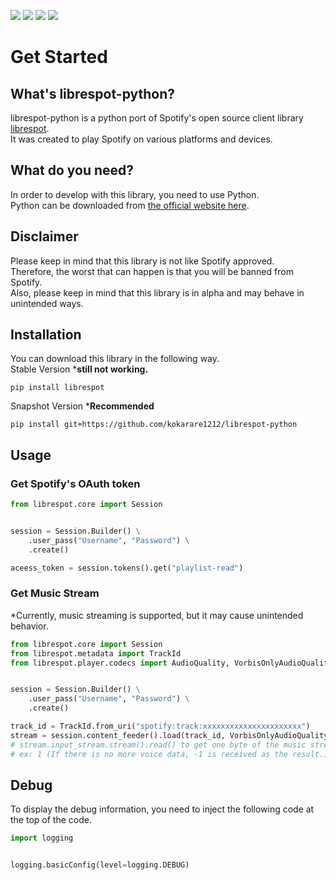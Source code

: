 ![](https://img.shields.io/github/license/kokarare1212/librespot-python.svg)
![](https://img.shields.io/github/stars/kokarare1212/librespot-python.svg)
![](https://img.shields.io/github/forks/kokarare1212/librespot-python.svg)
[![](https://deepsource.io/gh/kokarare1212/librespot-python.svg/?label=active+issues&show_trend=true)](https://deepsource.io/gh/kokarare1212/librespot-python/?ref=repository-badge)
# Get Started
## What's librespot-python?
librespot-python is a python port of Spotify's open source client library [librespot](https://github.com/librespot-org/librespot).  
It was created to play Spotify on various platforms and devices.
## What do you need?
In order to develop with this library, you need to use Python.  
Python can be downloaded from [the official website here](https://python.org/).
## Disclaimer
Please keep in mind that this library is not like Spotify approved.  
Therefore, the worst that can happen is that you will be banned from Spotify.  
Also, please keep in mind that this library is in alpha and may behave in unintended ways.
## Installation
You can download this library in the following way.  
Stable Version ***still not working.**
```commandline
pip install librespot
```
Snapshot Version ***Recommended**
```commandline
pip install git+https://github.com/kokarare1212/librespot-python
```
## Usage
### Get Spotify's OAuth token
```python
from librespot.core import Session


session = Session.Builder() \
    .user_pass("Username", "Password") \
    .create()

aceess_token = session.tokens().get("playlist-read")
```
### Get Music Stream
*Currently, music streaming is supported, but it may cause unintended behavior.
```python
from librespot.core import Session
from librespot.metadata import TrackId
from librespot.player.codecs import AudioQuality, VorbisOnlyAudioQuality


session = Session.Builder() \
    .user_pass("Username", "Password") \
    .create()

track_id = TrackId.from_uri("spotify:track:xxxxxxxxxxxxxxxxxxxxxx")
stream = session.content_feeder().load(track_id, VorbisOnlyAudioQuality(AudioQuality.AudioQuality.VERY_HIGH), False, None)
# stream.input_stream.stream().read() to get one byte of the music stream.
# ex: 1 (If there is no more voice data, -1 is received as the result.)
```
## Debug
To display the debug information, you need to inject the following code at the top of the code.
```python
import logging


logging.basicConfig(level=logging.DEBUG)
```